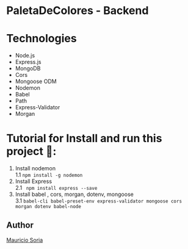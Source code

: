 # PaletaDeColores - Backend

# Technologies
- Node.js
- Express.js
- MongoDB
- Cors
- Mongoose ODM
- Nodemon
- Babel
- Path
- Express-Validator
- Morgan
 
# Tutorial for Install and run this project 📓:
1. Install nodemon </br>
1.1 `` npm install -g nodemon `` </br>
2.  Install Express </br>
2.1  `` npm install express --save`` </br>
3.  Install babel , cors, morgan, dotenv, mongoose </br>
3.1 `` babel-cli babel-preset-env express-validator mongoose cors morgan dotenv babel-node `` </br>

## Author
[Mauricio Soria](https://github.com/MauricioSor)
